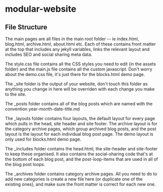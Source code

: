 # modular-website

## File Structure

The main pages are all files in the main root folder -- ie index.html, blog.html, archive.html, about.html etc. Each of these contains front matter at the top that includes any jekyll variables, links the relevant layout and includes SEO and social sharing meta data.

The style.css file contains all the CSS styles you need to edit (in the assets folder) and the main.js file contains all the custom javascript. Don't worry about the demo.css file, it's just there for the blocks.html demo page.

The _site folder is the output of your website, don't touch this folder as anything you change in here will be overriden with each change you make to the site.

The _posts folder contains all of the blog posts which are named with the convention year-month-date-title.md

The _layouts folder contains four layouts, the default layout for every page which pulls in the head, site header and site footer. The archive layout is for the category archive pages, which group archived blog posts, and the post layout is the layout for each individual blog post page. The demo layout is only used for blocks.html demo page.

The _includes folder contains the head.html, the site-header and site-footer to keep these organised. It also contains the social-sharing code that's at the bottom of each blog post, and the post-loop-items that are used in all of the blog post loops.

The _archives folder contains category archive pages. All you need to do to add new categories is create a new file here (or duplicate one of the existing ones), and make sure the front matter is correct for each new one.
